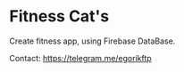 # Fitness Cat's
Create fitness app, using Firebase DataBase.


Contact: https://telegram.me/egorikftp


